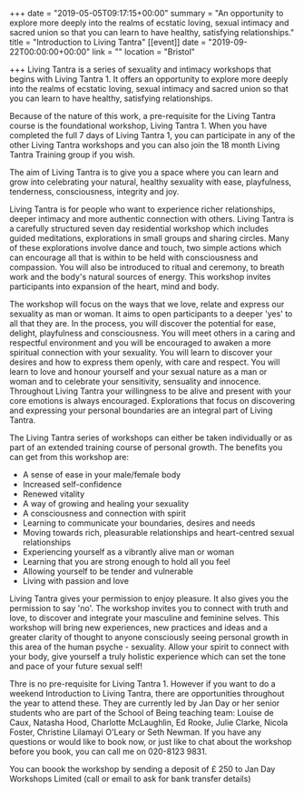 +++
date = "2019-05-05T09:17:15+00:00"
summary = "An opportunity to explore more deeply into the realms of ecstatic loving, sexual intimacy and sacred union so that you can learn to have healthy, satisfying relationships."
title = "Introduction to Living Tantra"
[[event]]
date = "2019-09-22T00:00:00+00:00"
link = ""
location = "Bristol"

+++
Living Tantra is a series of sexuality and intimacy workshops that begins with Living Tantra 1. It offers an opportunity to explore more deeply into the realms of ecstatic loving, sexual intimacy and sacred union so that you can learn to have healthy, satisfying relationships.

Because of the nature of this work, a pre-requisite for the Living Tantra course is the foundational workshop, Living Tantra 1. When you have completed the full 7 days of Living Tantra 1, you can participate in any of the other Living Tantra workshops and you can also join the 18 month Living Tantra Training group if you wish.

The aim of Living Tantra is to give you a space where you can learn and grow into celebrating your natural, healthy sexuality with ease, playfulness, tenderness, consciousness, integrity and joy.

Living Tantra is for people who want to experience richer relationships, deeper intimacy and more authentic connection with others. Living Tantra is a carefully structured seven day residential workshop which includes guided meditations, explorations in small groups and sharing circles. Many of these explorations involve dance and touch, two simple actions which can encourage all that is within to be held with consciousness and compassion. You will also be introduced to ritual and ceremony, to breath work and the body's natural sources of energy. This workshop invites participants into expansion of the heart, mind and body.

The workshop will focus on the ways that we love, relate and express our sexuality as man or woman. It aims to open participants to a deeper 'yes' to all that they are. In the process, you will discover the potential for ease, delight, playfulness and consciousness. You will meet others in a caring and respectful environment and you will be encouraged to awaken a more spiritual connection with your sexuality. You will learn to discover your desires and how to express them openly, with care and respect. You will learn to love and honour yourself and your sexual nature as a man or woman and to celebrate your sensitivity, sensuality and innocence. Throughout Living Tantra your willingness to be alive and present with your core emotions is always encouraged. Explorations that focus on discovering and expressing your personal boundaries are an integral part of Living Tantra.

The Living Tantra series of workshops can either be taken individually or as part of an extended training course of personal growth. The benefits you can get from this workshop are:

* A sense of ease in your male/female body
* Increased self-confidence
* Renewed vitality
* A way of growing and healing your sexuality
* A consciousness and connection with spirit
* Learning to communicate your boundaries, desires and needs
* Moving towards rich, pleasurable relationships and heart-centred sexual relationships
* Experiencing yourself as a vibrantly alive man or woman
* Learning that you are strong enough to hold all you feel
* Allowing yourself to be tender and vulnerable
* Living with passion and love

Living Tantra gives your permission to enjoy pleasure. It also gives you the permission to say 'no'. The workshop invites you to connect with truth and love, to discover and integrate your masculine and feminine selves. This workshop will bring new experiences, new practices and ideas and a greater clarity of thought to anyone consciously seeing personal growth in this area of the human psyche - sexuality. Allow your spirit to connect with your body, give yourself a truly holistic experience which can set the tone and pace of your future sexual self!

Thre is no pre-requisite for Living Tantra 1. However if you want to do a weekend Introduction to Living Tantra, there are opportunities throughout the year to attend these. They are currently led by Jan Day or her senior students who are part of the School of Being teaching team: Louise de Caux, Natasha Hood, Charlotte McLaughlin, Ed Rooke, Julie Clarke, Nicola Foster, Christine Lilamayi O'Leary or Seth Newman. If you have any questions or would like to book now, or just like to chat about the workshop before you book, you can call me on 020-8123 9831.

You can boook the workshop by sending a deposit of £ 250 to Jan Day Workshops Limited (call or email to ask for bank transfer details)